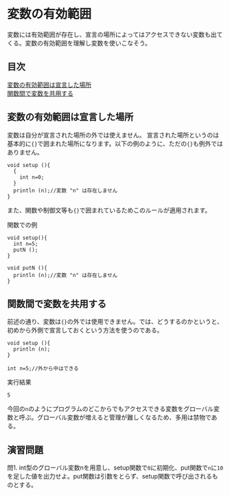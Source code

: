 # 変数の有効範囲
変数には有効範囲が存在し、宣言の場所によってはアクセスできない変数も出てくる。変数の有効範囲を理解し変数を使いこなそう。

## 目次
[変数の有効範囲は宣言した場所](#変数の有効範囲は宣言した場所)  
[関数間で変数を共用する](#関数間で変数を共用する)

## 変数の有効範囲は宣言した場所
変数は自分が宣言された場所の外では使えません。
宣言された場所というのは基本的に`{}`で囲まれた場所になります。以下の例のように、ただの`{}`も例外ではありません。
```
void setup (){
  {
    int n=0;
  }
  println (n);//変数 "n" は存在しません
}
```
また、関数や制御文等も`{}`で囲まれているためこのルールが適用されます。

関数での例
```
void setup(){
  int n=5;
  putN ();
}

void putN (){
  println (n);//変数 "n" は存在しません
}
```

## 関数間で変数を共用する
前述の通り、変数は`{}`の外では使用できません。では、どうするのかというと、初めから外側で宣言しておくという方法を使うのである。
```
void setup (){
  println (n);
}

int n=5;//外から中はできる
```
実行結果
```
5

```
今回の`n`のようにプログラムのどこからでもアクセスできる変数をグローバル変数と呼ぶ。グローバル変数が増えると管理が難しくなるため、多用は禁物である。


## 演習問題
問1. int型のグローバル変数nを用意し、setup関数で`0`に初期化、put関数で`n`に`10`を足した値を出力せよ。put関数は引数をとらず、setup関数で呼び出されるものとする。


[^1]: 演習問題の解答例は[ここ](answers.md)